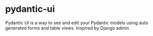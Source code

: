 # pydantic-ui
Pydantic UI is a way to see and edit your Pydantic models using auto generated forms and table views. Inspired by Django admin

